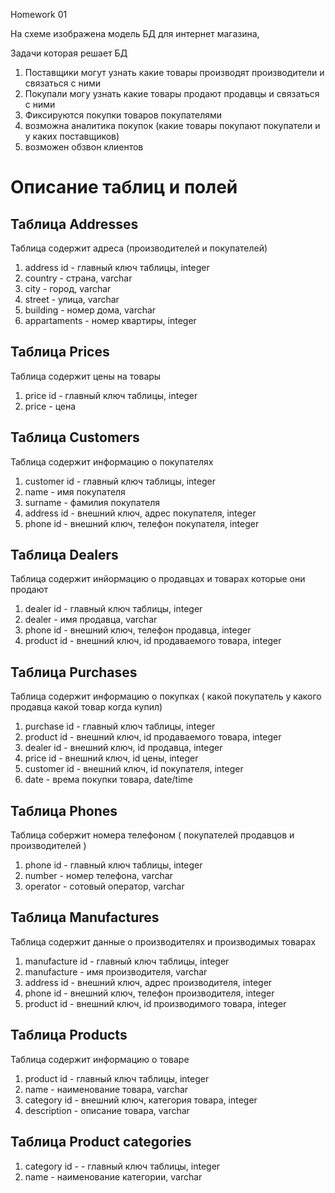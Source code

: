 Homework 01

На схеме изображена модель БД для интернет магазина, 

Задачи которая решает БД
1. Поставщики могут узнать какие товары производят производители и связаться с ними
2. Покупали могу узнать какие товары продают продавцы и связаться с ними
3. Фиксируются покупки товаров покупателями
4. возможна аналитика покупок (какие товары покупают покупатели и у каких поставщиков)
5. возможен обзвон клиентов

# Описание таблиц и полей

## Таблица Addresses 
Таблица содержит адреса (производителей и покупателей)
1. address id - главный ключ таблицы, integer
2. country - страна, varchar
3. city - город, varchar
4. street - улица, varchar
5. building - номер дома, varchar
6. appartaments - номер квартиры, integer

## Таблица Prices
Таблица содержит цены на товары
1. price id - главный ключ таблицы, integer
2. price - цена

## Таблица Customers
Таблица содержит информацию о покупателях
1. customer id - главный ключ таблицы, integer
2. name - имя покупателя
3. surname - фамилия покупателя
4. address id - внешний ключ, адрес покупателя, integer
5. phone id - внешний ключ, телефон покупателя, integer

## Таблица Dealers
Таблица содержит инйормацию о продавцах и товарах которые они продают
1. dealer id - главный ключ таблицы, integer
2. dealer - имя продавца, varchar
3. phone id - внешний ключ, телефон продавца, integer
4. product id - внешний ключ, id продаваемого товара, integer

## Таблица Purchases
Таблица содержит информацию  о покупках  ( какой покупатель у какого продавца какой товар когда купил)
1. purchase id - главный ключ таблицы, integer
2. product id - внешний ключ, id продаваемого товара, integer
3. dealer id - внешний ключ, id продавца, integer
4. price id - внешний ключ, id цены, integer
5. customer id - внешний ключ, id покупателя, integer
6. date - врема покупки товара, date/time

## Таблица Phones
Таблица собержит номера телефоном ( покупателей продавцов и производителей )
1. phone id - главный ключ таблицы, integer
2. number - номер телефона, varchar
3. operator - сотовый оператор, varchar

## Таблица Manufactures
Таблица содержит данные о производителях и производимых товарах
1. manufacture id - главный ключ таблицы, integer
2. manufacture - имя производителя, varchar
3. address id - внешний ключ, адрес производителя, integer
4. phone id - внешний ключ, телефон производителя, integer
5. product id - внешний ключ, id производимого товара, integer

## Таблица Products
Таблица содержит информацию о товаре
1. product id - главный ключ таблицы, integer
2. name - наименование товара, varchar
3. category id - внешний ключ, категория товара, integer
4. description - описание товара, varchar

## Таблица Product categories
1. category id - - главный ключ таблицы, integer
2. name - наименование  категории, varchar










